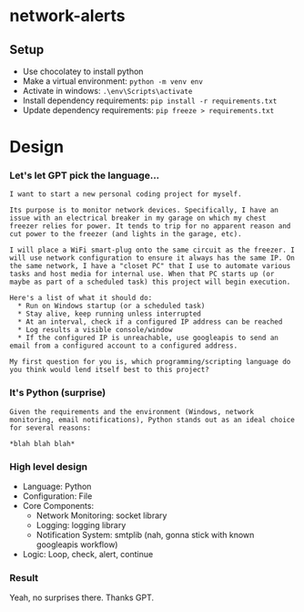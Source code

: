 # network-alerts

## Setup
* Use chocolatey to install python
* Make a virtual environment: `python -m venv env`
* Activate in windows: `.\env\Scripts\activate`
* Install dependency requirements: `pip install -r requirements.txt`
* Update dependency requirements: `pip freeze > requirements.txt`

# Design 

### Let's let GPT pick the language...

```
I want to start a new personal coding project for myself.

Its purpose is to monitor network devices. Specifically, I have an issue with an electrical breaker in my garage on which my chest freezer relies for power. It tends to trip for no apparent reason and cut power to the freezer (and lights in the garage, etc).

I will place a WiFi smart-plug onto the same circuit as the freezer. I will use network configuration to ensure it always has the same IP. On the same network, I have a "closet PC" that I use to automate various tasks and host media for internal use. When that PC starts up (or maybe as part of a scheduled task) this project will begin execution.

Here's a list of what it should do:
  * Run on Windows startup (or a scheduled task)
  * Stay alive, keep running unless interrupted
  * At an interval, check if a configured IP address can be reached
  * Log results a visible console/window
  * If the configured IP is unreachable, use googleapis to send an email from a configured account to a configured address.

My first question for you is, which programming/scripting language do you think would lend itself best to this project?
```

### It's Python (surprise)

```
Given the requirements and the environment (Windows, network monitoring, email notifications), Python stands out as an ideal choice for several reasons:

*blah blah blah*
```

### High level design

* Language: Python
* Configuration: File
* Core Components:
  * Network Monitoring: socket library
  * Logging: logging library
  * Notification System: smtplib (nah, gonna stick with known googleapis workflow)
* Logic: Loop, check, alert, continue

### Result

Yeah, no surprises there. Thanks GPT.
